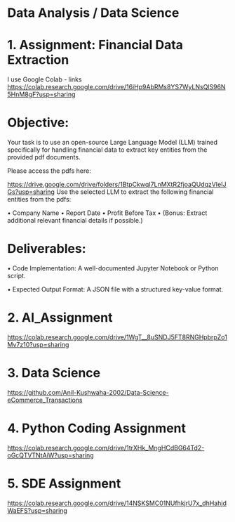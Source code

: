 # Data Analysis / Data Science

# 1. Assignment: Financial Data Extraction 
I use Google Colab - links https://colab.research.google.com/drive/16iHp9AbRMs8YS7WyLNsQlS96N5HnM8gF?usp=sharing
# Objective: 
Your task is to use an open-source Large Language Model (LLM) trained specifically for handling financial
data to extract key entities from the provided pdf documents.

Please access the pdfs here:

https://drive.google.com/drive/folders/1BtpCkwqI7LnMXtR2fjoaQUdqzVIeIJGs?usp=sharing
Use the selected LLM to extract the following financial entities from the pdfs:

• Company Name
• Report Date
• Profit Before Tax
• (Bonus: Extract additional relevant financial details if possible.)

# Deliverables:
• Code Implementation: A well-documented Jupyter Notebook or Python script.

• Expected Output Format: A JSON file with a structured key-value format.


# 2. AI_Assignment  
https://colab.research.google.com/drive/1WgT__8uSNDJ5FT8RNGHpbrpZo1Mv7z10?usp=sharing

# 3. Data Science
https://github.com/Anil-Kushwaha-2002/Data-Science-eCommerce_Transactions

# 4. Python Coding Assignment
https://colab.research.google.com/drive/1trXHk_MngHCdBG64Td2-oGcQTVTNtAiW?usp=sharing

# 5. SDE Assignment
https://colab.research.google.com/drive/14NSKSMC01NUfhkjrU7x_dhHahjdWaEFS?usp=sharing


